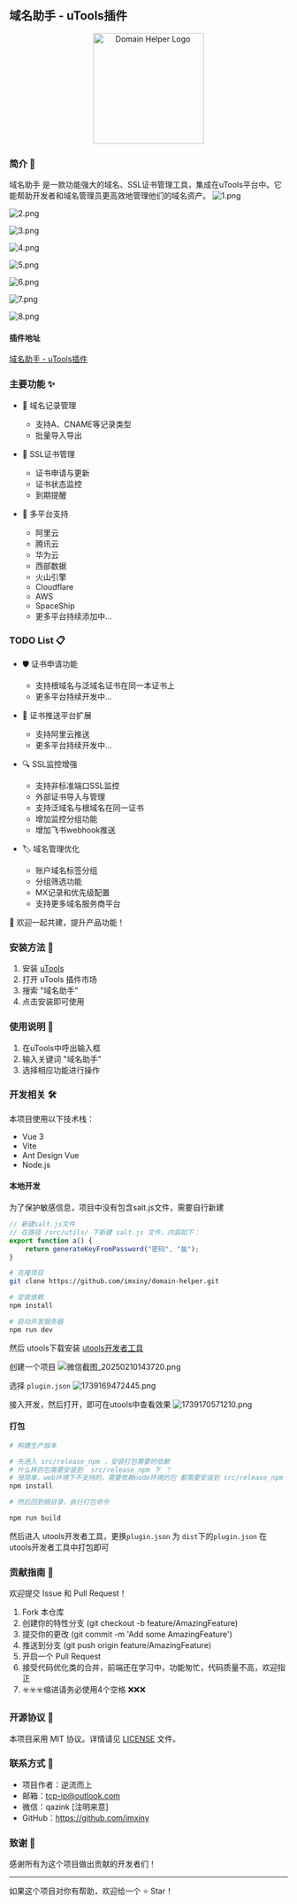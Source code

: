 ## 域名助手 - uTools插件

<div align="center">
    <img src="logo.png" alt="Domain Helper Logo" width="200"/>
</div>

### 简介 📝

域名助手 是一款功能强大的域名、SSL证书管理工具，集成在uTools平台中。它能帮助开发者和域名管理员更高效地管理他们的域名资产。
![1.png](http://xinu-note-images.oss-cn-beijing.aliyuncs.com/bagua/2025-02/1.png)

![2.png](http://xinu-note-images.oss-cn-beijing.aliyuncs.com/bagua/2025-02/2.png)

![3.png](http://xinu-note-images.oss-cn-beijing.aliyuncs.com/bagua/2025-02/3.png)

![4.png](http://xinu-note-images.oss-cn-beijing.aliyuncs.com/bagua/2025-02/4.png)

![5.png](http://xinu-note-images.oss-cn-beijing.aliyuncs.com/bagua/2025-02/5.png)

![6.png](http://xinu-note-images.oss-cn-beijing.aliyuncs.com/bagua/2025-02/6.png)

![7.png](http://xinu-note-images.oss-cn-beijing.aliyuncs.com/bagua/2025-02/7.png)

![8.png](http://xinu-note-images.oss-cn-beijing.aliyuncs.com/bagua/2025-02/8.png)

#### 插件地址

[域名助手 - uTools插件](https://www.u-tools.cn/plugins/detail/%E5%9F%9F%E5%90%8D%E5%8A%A9%E6%89%8B/)

### 主要功能 ✨

- 📝 域名记录管理
    - 支持A、CNAME等记录类型
    - 批量导入导出

- 🔐 SSL证书管理
    - 证书申请与更新
    - 证书状态监控
    - 到期提醒

- 🏢 多平台支持
    - 阿里云
    - 腾讯云
    - 华为云
    - 西部数据
    - 火山引擎
    - Cloudflare
    - AWS
    - SpaceShip
    - 更多平台持续添加中...

### TODO List 📋

- 🛡️ 证书申请功能
    - 支持根域名与泛域名证书在同一本证书上
    - 更多平台持续开发中...
  
- 🔄 证书推送平台扩展
    - 支持阿里云推送
    - 更多平台持续开发中...

- 🔍 SSL监控增强
    - 支持非标准端口SSL监控
    - 外部证书导入与管理
    - 支持泛域名与根域名在同一证书
    - 增加监控分组功能
    - 增加飞书webhook推送

- 🏷️ 域名管理优化
    - 账户域名标签分组
    - 分组筛选功能
    - MX记录和优先级配置
    - 支持更多域名服务商平台

👥 欢迎一起共建，提升产品功能！

### 安装方法 🚀

1. 安装 [uTools](https://u.tools/)
2. 打开 uTools 插件市场
3. 搜索 "域名助手"
4. 点击安装即可使用

### 使用说明 📖

1. 在uTools中呼出输入框
2. 输入关键词 "域名助手"
3. 选择相应功能进行操作

### 开发相关 🛠️

本项目使用以下技术栈：

- Vue 3
- Vite
- Ant Design Vue
- Node.js

#### 本地开发

为了保护敏感信息，项目中没有包含salt.js文件，需要自行新建

```js
// 新建salt.js文件
// 在路径 /src/utils/ 下新建 salt.js 文件，内容如下：
export function a() {
    return generateKeyFromPassword("密码", "盐");
}
```

```bash
# 克隆项目
git clone https://github.com/imxiny/domain-helper.git

# 安装依赖
npm install

# 启动开发服务器
npm run dev
```

然后
utools下载安装 [utools开发者工具](https://u.tools/plugins/detail/uTools+%E5%BC%80%E5%8F%91%E8%80%85%E5%B7%A5%E5%85%B7/?c=6o7nuxaqme)

创建一个项目
![微信截图_20250210143720.png](https://xinu-note-images.oss-cn-beijing.aliyuncs.com/bagua/2025-02/%E5%BE%AE%E4%BF%A1%E6%88%AA%E5%9B%BE_20250210143720.png)

选择 `plugin.json`
![1739169472445.png](https://xinu-note-images.oss-cn-beijing.aliyuncs.com/bagua/2025-02/1739169472445.png)

接入开发，然后打开，即可在utools中查看效果
![1739170571210.png](https://xinu-note-images.oss-cn-beijing.aliyuncs.com/bagua/2025-02/1739170571210.png)

#### 打包

```bash
# 构建生产版本

# 先进入 src/release_npm ，安装打包需要的依赖
# 什么样的包需要安装到  src/release_npm 下 ？
# 很简单，web环境下不支持的，需要依赖node环境的包 都需要安装到 src/release_npm 下
npm install

# 然后回到根目录，执行打包命令

npm run build
```

然后进入 utools开发者工具，更换`plugin.json` 为 `dist`下的`plugin.json`
在utools开发者工具中打包即可

### 贡献指南 🤝

欢迎提交 Issue 和 Pull Request！

1. Fork 本仓库
2. 创建你的特性分支 (git checkout -b feature/AmazingFeature)
3. 提交你的更改 (git commit -m 'Add some AmazingFeature')
4. 推送到分支 (git push origin feature/AmazingFeature)
5. 开启一个 Pull Request
6. 接受代码优化类的合并，前端还在学习中，功能匆忙，代码质量不高，欢迎指正
7. ☣️☣️☣️缩进请务必使用4个空格 ❌❌❌

### 开源协议 📄

本项目采用 MIT 协议。详情请见 [LICENSE](LICENSE) 文件。

### 联系方式 📮

- 项目作者：逆流而上
- 邮箱：tcp-ip@outlook.com
- 微信：qazink [注明来意]
- GitHub：https://github.com/imxiny

### 致谢 🙏

感谢所有为这个项目做出贡献的开发者们！

---

如果这个项目对你有帮助，欢迎给一个 ⭐️ Star！
